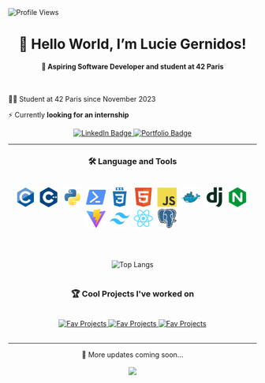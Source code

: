 <div>
    <img src="https://komarev.com/ghpvc/?username=lgernido&style=flat-square&color=blue" alt="Profile Views"/>
</div>

<div align="center">
  <h1>👋 Hello World, I’m Lucie Gernidos!</h1>
</div>

<div align="center">
  <h4> 🌱 Aspiring Software Developer and student at 42 Paris</h4>
  <br>
</div>


  👩‍🎓 Student at 42 Paris since November 2023

  ⚡ Currently **looking for an internship** 

<div align="center">
    <a href="https://www.linkedin.com/in/lucie-gernidos-816b65178" target="_blank">
        <img src="https://img.shields.io/badge/LinkedIn-blue?style=for-the-badge&logo=linkedin&logoColor=white" alt="LinkedIn Badge"/>
    </a>
    <a href="https://luciegernidos.com" target="_blank">
        <img src="https://img.shields.io/badge/Portfolio-green?style=for-the-badge&logo=portfolio&logoColor=white" alt="Portfolio Badge"/>
    </a>
</div>

  ---
  
<div align="center">
  <h3> 🛠️ Language and Tools <br><br> </h3>
</div>

<div align= "center">
  <img src="https://github.com/devicons/devicon/blob/master/icons/c/c-original.svg" title="C" alt="C" width="40" height="40"/>&nbsp;
  <img src="https://github.com/devicons/devicon/blob/master/icons/cplusplus/cplusplus-plain.svg" title="CPP" alt="CPP" width="40" height="40"/>&nbsp;
  <img src="https://github.com/devicons/devicon/blob/master/icons/python/python-original.svg" title="Python" alt="Python" width="40" height="40"/>&nbsp;
  <img src="https://github.com/devicons/devicon/blob/master/icons/powershell/powershell-original.svg" title="PowerShell" alt="PowerShell" width="40" height="40"/>&nbsp;
  <img src="https://github.com/devicons/devicon/blob/master/icons/css3/css3-plain-wordmark.svg"  title="CSS3" alt="CSS" width="40" height="40"/>&nbsp;
  <img src="https://github.com/devicons/devicon/blob/master/icons/html5/html5-original.svg" title="HTML5" alt="HTML" width="40" height="40"/>&nbsp;
  <img src="https://github.com/devicons/devicon/blob/master/icons/javascript/javascript-original.svg" title="JavaScript" alt="JavaScript" width="40" height="40"/>&nbsp;
  <img src="https://github.com/devicons/devicon/blob/master/icons/docker/docker-original.svg" title="Docker" alt="Docker" width="40" height="40"/>&nbsp;
  <img src="https://github.com/devicons/devicon/blob/master/icons/django/django-plain.svg" title="Django"  alt="Django" width="40" height="40"/>&nbsp;
  <img src="https://github.com/devicons/devicon/blob/master/icons/nginx/nginx-original.svg" title="Nginx"  alt="Nginx" width="40" height="40"/>&nbsp;
<img src="https://github.com/devicons/devicon/blob/master/icons/vitejs/vitejs-original.svg" title="ViteJS"  alt="ViteJS" width="40" height="40"/>&nbsp;
<img src="https://github.com/devicons/devicon/blob/master/icons/tailwindcss/tailwindcss-original.svg" title="TailwindCSS"  alt="TailwindCSS" width="40" height="40"/>&nbsp;
<img src="https://github.com/devicons/devicon/blob/master/icons/react/react-original.svg" title="React"  alt="React" width="40" height="40"/>&nbsp;
<img src="https://github.com/devicons/devicon/blob/master/icons/postgresql/postgresql-original.svg" title="PostgreSQL"  alt="PostgreSQL" width="40" height="40"/>&nbsp;
    
  <br><br>
</div>

<div align="center"> 
  <img src="https://github-readme-stats.vercel.app/api/top-langs/?username=lgernido&layout=compact&hide=Roff,Perl&theme=radical&langs_count=7" alt="Top Langs" &cache_seconds=1800 />
  <br><br>
</div>

<div align="center">
  <h3> 🏆 Cool Projects I've worked on <br><br> </h3>
</div>

<div align="center">
    <a href="https://github.com/lgernido/fractol"> 
  <img src="https://github-readme-stats.vercel.app/api/pin/?username=lgernido&repo=fractol&theme=radical" alt="Fav Projects"/> </a>
    <a href="https://github.com/lgernido/Inception">
  <img src="https://github-readme-stats.vercel.app/api/pin/?username=lgernido&repo=Inception&theme=radical" alt="Fav Projects"/> </a>
    <a href="https://github.com/lgernido/dslr"> 
  <img src="https://github-readme-stats.vercel.app/api/pin/?username=lgernido&repo=dslr&theme=radical" alt="Fav Projects"/> </a>
  <br><br>
</div>

---
<div align="center">
  🚧 More updates coming soon...
  <br></br>
</div>
<div id="header" align="center">
  <img src="https://media.giphy.com/media/gDPxwdP6SKFnsWDJ2u/giphy.gif?cid=ecf05e473po584pmrtcdgnsyu0a2q9u28jkyl60bszplssgr&ep=v1_gifs_search&rid=giphy.gif&ct=g" width="400"/>
</div>

